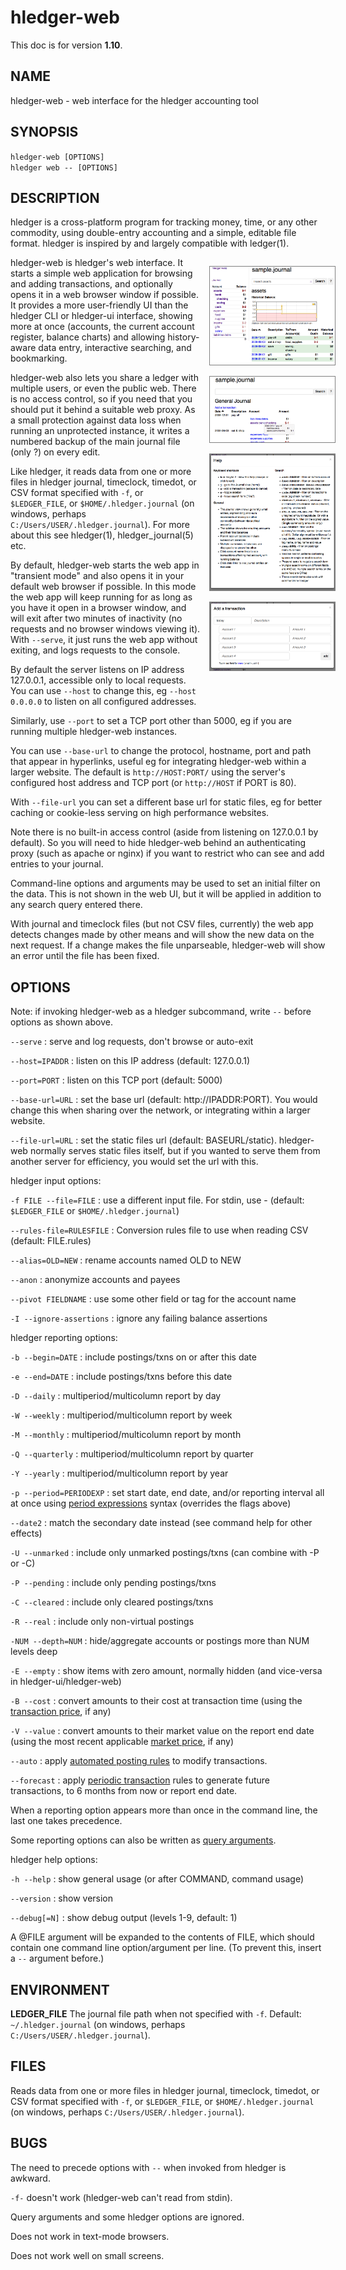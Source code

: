 # hledger-web

This doc is for version **1.10**. 

<!-- toc -->

## NAME

hledger-web - web interface for the hledger accounting tool

## SYNOPSIS

`hledger-web [OPTIONS]`\
`hledger web -- [OPTIONS]`

## DESCRIPTION

hledger is a cross-platform program for tracking money, time, or any
other commodity, using double-entry accounting and a simple, editable
file format. hledger is inspired by and largely compatible with
ledger(1).

<style>
.highslide img {max-width:200px; border:thin grey solid; margin:0 0 1em 1em; }
.highslide-caption {color:white; background-color:black;}
</style>
<div style="float:right; max-width:200px; text-align:right;">

<a href="images/hledger-web/normal/register.png" class="highslide" onclick="return hs.expand(this)"><img src="images/hledger-web/normal/register.png" title="Account register view with accounts sidebar" /></a>
<a href="images/hledger-web/normal/journal.png" class="highslide" onclick="return hs.expand(this)"><img src="images/hledger-web/normal/journal.png" title="Journal view" /></a>
<a href="images/hledger-web/normal/help.png" class="highslide" onclick="return hs.expand(this)"><img src="images/hledger-web/normal/help.png" title="Help dialog" /></a>
<a href="images/hledger-web/normal/add.png" class="highslide" onclick="return hs.expand(this)"><img src="images/hledger-web/normal/add.png" title="Add form" /></a>

</div>

hledger-web is hledger's web interface. It starts a simple web
application for browsing and adding transactions, and optionally opens
it in a web browser window if possible. It provides a more user-friendly
UI than the hledger CLI or hledger-ui interface, showing more at once
(accounts, the current account register, balance charts) and allowing
history-aware data entry, interactive searching, and bookmarking.

hledger-web also lets you share a ledger with multiple users, or even
the public web. There is no access control, so if you need that you
should put it behind a suitable web proxy. As a small protection against
data loss when running an unprotected instance, it writes a numbered
backup of the main journal file (only ?) on every edit.

Like hledger, it reads data from one or more files in hledger journal,
timeclock, timedot, or CSV format specified with `-f`, or
`$LEDGER_FILE`, or `$HOME/.hledger.journal` (on windows, perhaps
`C:/Users/USER/.hledger.journal`). For more about this see hledger(1),
hledger\_journal(5) etc.

By default, hledger-web starts the web app in "transient mode" and also
opens it in your default web browser if possible. In this mode the web
app will keep running for as long as you have it open in a browser
window, and will exit after two minutes of inactivity (no requests and
no browser windows viewing it). With `--serve`, it just runs the web app
without exiting, and logs requests to the console.

By default the server listens on IP address 127.0.0.1, accessible only
to local requests. You can use `--host` to change this, eg
`--host 0.0.0.0` to listen on all configured addresses.

Similarly, use `--port` to set a TCP port other than 5000, eg if you are
running multiple hledger-web instances.

You can use `--base-url` to change the protocol, hostname, port and path
that appear in hyperlinks, useful eg for integrating hledger-web within
a larger website. The default is `http://HOST:PORT/` using the server's
configured host address and TCP port (or `http://HOST` if PORT is 80).

With `--file-url` you can set a different base url for static files, eg
for better caching or cookie-less serving on high performance websites.

Note there is no built-in access control (aside from listening on
127.0.0.1 by default). So you will need to hide hledger-web behind an
authenticating proxy (such as apache or nginx) if you want to restrict
who can see and add entries to your journal.

Command-line options and arguments may be used to set an initial filter
on the data. This is not shown in the web UI, but it will be applied in
addition to any search query entered there.

With journal and timeclock files (but not CSV files, currently) the web
app detects changes made by other means and will show the new data on
the next request. If a change makes the file unparseable, hledger-web
will show an error until the file has been fixed.

## OPTIONS

Note: if invoking hledger-web as a hledger subcommand, write `--` before
options as shown above.

`--serve`
:   serve and log requests, don't browse or auto-exit

`--host=IPADDR`
:   listen on this IP address (default: 127.0.0.1)

`--port=PORT`
:   listen on this TCP port (default: 5000)

`--base-url=URL`
:   set the base url (default: http://IPADDR:PORT). You would change
    this when sharing over the network, or integrating within a larger
    website.

`--file-url=URL`
:   set the static files url (default: BASEURL/static). hledger-web
    normally serves static files itself, but if you wanted to serve them
    from another server for efficiency, you would set the url with this.

hledger input options:

`-f FILE --file=FILE`
:   use a different input file. For stdin, use - (default:
    `$LEDGER_FILE` or `$HOME/.hledger.journal`)

`--rules-file=RULESFILE`
:   Conversion rules file to use when reading CSV (default: FILE.rules)

`--alias=OLD=NEW`
:   rename accounts named OLD to NEW

`--anon`
:   anonymize accounts and payees

`--pivot FIELDNAME`
:   use some other field or tag for the account name

`-I --ignore-assertions`
:   ignore any failing balance assertions

hledger reporting options:

`-b --begin=DATE`
:   include postings/txns on or after this date

`-e --end=DATE`
:   include postings/txns before this date

`-D --daily`
:   multiperiod/multicolumn report by day

`-W --weekly`
:   multiperiod/multicolumn report by week

`-M --monthly`
:   multiperiod/multicolumn report by month

`-Q --quarterly`
:   multiperiod/multicolumn report by quarter

`-Y --yearly`
:   multiperiod/multicolumn report by year

`-p --period=PERIODEXP`
:   set start date, end date, and/or reporting interval all at once
    using [period expressions](manual.html#period-expressions) syntax
    (overrides the flags above)

`--date2`
:   match the secondary date instead (see command help for other
    effects)

`-U --unmarked`
:   include only unmarked postings/txns (can combine with -P or -C)

`-P --pending`
:   include only pending postings/txns

`-C --cleared`
:   include only cleared postings/txns

`-R --real`
:   include only non-virtual postings

`-NUM --depth=NUM`
:   hide/aggregate accounts or postings more than NUM levels deep

`-E --empty`
:   show items with zero amount, normally hidden (and vice-versa in
    hledger-ui/hledger-web)

`-B --cost`
:   convert amounts to their cost at transaction time (using the
    [transaction price](journal.html#transaction-prices), if any)

`-V --value`
:   convert amounts to their market value on the report end date (using
    the most recent applicable [market
    price](journal.html#market-prices), if any)

`--auto`
:   apply [automated posting
    rules](journal.html#automated-posting-rules) to modify transactions.

`--forecast`
:   apply [periodic transaction](journal.html#periodic-transactions)
    rules to generate future transactions, to 6 months from now or
    report end date.

When a reporting option appears more than once in the command line, the
last one takes precedence.

Some reporting options can also be written as [query
arguments](#queries).

hledger help options:

`-h --help`
:   show general usage (or after COMMAND, command usage)

`--version`
:   show version

`--debug[=N]`
:   show debug output (levels 1-9, default: 1)

A @FILE argument will be expanded to the contents of FILE, which should
contain one command line option/argument per line. (To prevent this,
insert a `--` argument before.)

## ENVIRONMENT

**LEDGER\_FILE** The journal file path when not specified with `-f`.
Default: `~/.hledger.journal` (on windows, perhaps
`C:/Users/USER/.hledger.journal`).

## FILES

Reads data from one or more files in hledger journal, timeclock,
timedot, or CSV format specified with `-f`, or `$LEDGER_FILE`, or
`$HOME/.hledger.journal` (on windows, perhaps
`C:/Users/USER/.hledger.journal`).

## BUGS

The need to precede options with `--` when invoked from hledger is
awkward.

`-f-` doesn't work (hledger-web can't read from stdin).

Query arguments and some hledger options are ignored.

Does not work in text-mode browsers.

Does not work well on small screens.
